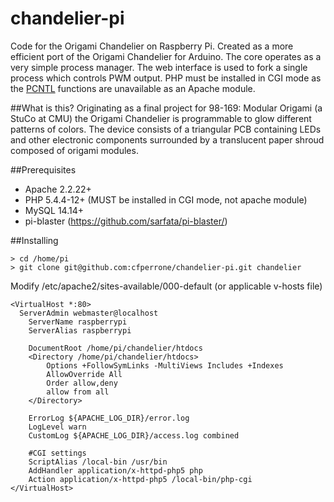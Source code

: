 chandelier-pi
=============

Code for the Origami Chandelier on Raspberry Pi. Created as a more efficient port of the Origami Chandelier for Arduino.
The core operates as a very simple process manager. The web interface is used to fork a single process which controls PWM output.
PHP must be installed in CGI mode as the [PCNTL](http://us3.php.net/manual/en/ref.pcntl.php) functions are unavailable as an Apache module.

##What is this?
Originating as a final project for 98-169: Modular Origami (a StuCo at CMU) the Origami Chandelier is programmable to glow different patterns of colors.
The device consists of a triangular PCB containing LEDs and other electronic components surrounded by a translucent paper shroud composed of origami modules.

##Prerequisites
* Apache 2.2.22+
* PHP 5.4.4-12+ (MUST be installed in CGI mode, not apache module)
* MySQL 14.14+
* pi-blaster (https://github.com/sarfata/pi-blaster/)

##Installing
```
> cd /home/pi
> git clone git@github.com:cfperrone/chandelier-pi.git chandelier
```
Modify /etc/apache2/sites-available/000-default (or applicable v-hosts file)
```
<VirtualHost *:80>
  ServerAdmin webmaster@localhost
	ServerName raspberrypi
	ServerAlias raspberrypi

	DocumentRoot /home/pi/chandelier/htdocs
	<Directory /home/pi/chandelier/htdocs>
		Options +FollowSymLinks -MultiViews Includes +Indexes
		AllowOverride All
		Order allow,deny
		allow from all
	</Directory>

	ErrorLog ${APACHE_LOG_DIR}/error.log
	LogLevel warn
	CustomLog ${APACHE_LOG_DIR}/access.log combined

	#CGI settings
	ScriptAlias /local-bin /usr/bin
	AddHandler application/x-httpd-php5 php
	Action application/x-httpd-php5 /local-bin/php-cgi
</VirtualHost>
```
